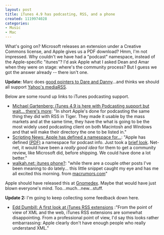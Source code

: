```yaml
--- 
layout: post
title: iTunes 4.9 has podcasting, RSS, and a phone
created: 1119974028
categories: 
- Music
- Mac
---
```

<p>What's going on? Microsoft releases an extension under a Creative Commons license, and Apple gives us a PDF download? Hmm, I'm not impressed. Why couldn't we have had a &quot;podcast&quot; namespace, instead of the Apple-specific &quot;itunes&quot;? I'd ask Apple what I asked Dean and Amar when they were on stage: where's the community process? But I guess we got the answer already -- there isn't one.</p>

<p><strong>Update:</strong> Marc does <A href="http://marc.blogs.it/archives/2005/06/now_i_hate_to_s.html">good pointers to Dare and Danny</a>...and thinks we should all support <a href="http://search.yahoo.com/mrss">Yahoo's mediaRSS</a>.</p>

<p>Below are some round up links to iTunes podcasting support.</p>

<ul>
<li><a href="http://weblogs.jupiterresearch.com/analysts/gartenberg/archives/008993.html">Michael Gartenberg: iTunes 4.9 is here with Podcasting support but wait... there's more</a>: &quot;In short Apple's done for podcasting the same thing they did with RSS in Tiger. They made it usable by the mass markets and at the same time, they have the what is going to be the most widely used podcasting client on both Macintosh and Windows and that will make their directory the one to be listed in.&quot;</li>
<li><a href="http://archive.scripting.com/2005/06/28#When:7:10:26AM">Scripting News: Apple has defined a namespace for...</a>: &quot;Apple has defined <a href="http://phobos.apple.com/static/podcast_specifications.pdf">(PDF)</a> a namespace for podcast info. Just took a <a href="http://www.reallysimplesyndication.com/2005/06/28#a682">brief look</a>. Net-net, it would have been a <i>really good idea</i> for them to get a community review, like Microsoft did, before shipping. We could have done a lot better.&quot;</li>
<li><a href="http://walkah.net/blog/walkah/itunes-phone">walkah.net: itunes phone?</a>: &quot;while there are a couple other posts I've been meaning to do lately... this little snippet caught my eye and has me all excited this morning. from <a href="http://www.macrumors.com/pages/2005/06/20050628065508.shtml">macrumors.com</a>&quot;</li>
</ul>
<!--break-->
<p>Apple should have released this at <a href="http://www.gnomedex.com">Gnomedex</a>. Maybe that would have just blown everyone's mind. Too...much...new...stuff.</p>

<p><strong>Update 2:</strong> I'm going to keep collecting some feedback down here.</p>

<ul>
<li><a href="http://usefulinc.com/edd/blog/contents/2005/06/28-rss-apple-itunes/read">Edd Dumbill: A first look at iTunes RSS extensions</a> :"From the point of view of XML and the web, iTunes RSS extensions are somewhat disappointing. From a professional point of view, I'd say this looks rather embarrassing: Apple clearly don't have enough people who really understand XML."</li>
</ul>
